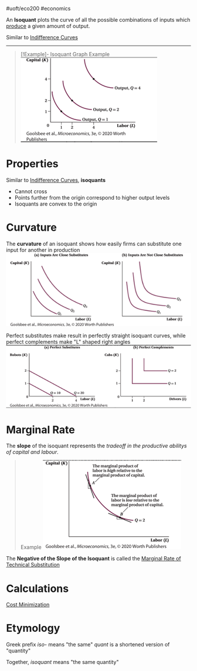 #uoft/eco200 #economics 

An **Isoquant** plots the curve of all the possible combinations of inputs which [produce](Production%20Function.md) a given amount of output.

Similar to [Indifference Curves](Indifference%20Curve.md)

---

>[!Example]- Isoquant Graph Example
>	![Pasted image 20231106204750](attachments/Pasted%20image%2020231106204750.png)

# Properties
Similar to [Indifference Curves](Indifference%20Curve.md), **isoquants**
- Cannot cross
- Points further from the origin correspond to higher output levels
- Isoquants are convex to the origin

# Curvature 
The **curvature** of an isoquant shows how easily firms can substitute one input for another in production
	![Pasted image 20231106210910](attachments/Pasted%20image%2020231106210910.png)

Perfect substitutes make result in perfectly straight isoquant curves, while perfect complements make "L" shaped right angles
	![Pasted image 20231106211125](attachments/Pasted%20image%2020231106211125.png)
# Marginal Rate 
The **slope** of the isoquant represents the *tradeoff in the productive abilitys of capital and labour*.
> Example
	![Pasted image 20231106205153](attachments/Pasted%20image%2020231106205153.png)


The **Negative of the Slope of the Isoquant** is called the [Marginal Rate of Technical Substitution](Marginal%20Rate%20of%20Technical%20Substitution.md) 

# Calculations
[Cost Minimization](Cost%20Minimization.md)
# Etymology
Greek prefix *iso-* means "the same"
*quant* is a shortened version of "quantity"

Together, *isoquant* means "the same quantity"